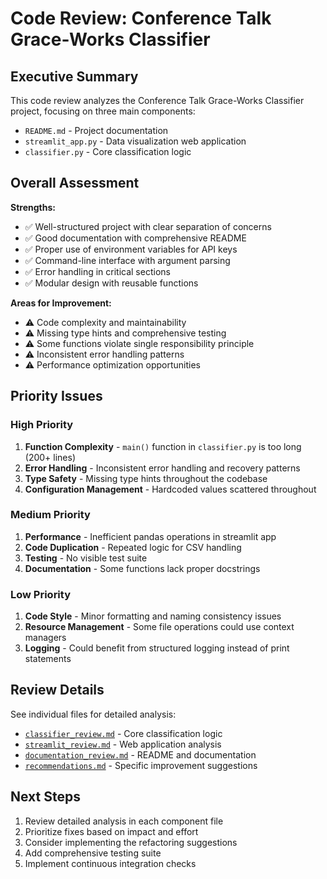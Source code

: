 # Code Review: Conference Talk Grace-Works Classifier

## Executive Summary

This code review analyzes the Conference Talk Grace-Works Classifier project, focusing on three main components:
- `README.md` - Project documentation
- `streamlit_app.py` - Data visualization web application  
- `classifier.py` - Core classification logic

## Overall Assessment

**Strengths:**
- ✅ Well-structured project with clear separation of concerns
- ✅ Good documentation with comprehensive README
- ✅ Proper use of environment variables for API keys
- ✅ Command-line interface with argument parsing
- ✅ Error handling in critical sections
- ✅ Modular design with reusable functions

**Areas for Improvement:**
- ⚠️ Code complexity and maintainability
- ⚠️ Missing type hints and comprehensive testing
- ⚠️ Some functions violate single responsibility principle
- ⚠️ Inconsistent error handling patterns
- ⚠️ Performance optimization opportunities

## Priority Issues

### High Priority
1. **Function Complexity** - `main()` function in `classifier.py` is too long (200+ lines)
2. **Error Handling** - Inconsistent error handling and recovery patterns
3. **Type Safety** - Missing type hints throughout the codebase
4. **Configuration Management** - Hardcoded values scattered throughout

### Medium Priority
1. **Performance** - Inefficient pandas operations in streamlit app
2. **Code Duplication** - Repeated logic for CSV handling
3. **Testing** - No visible test suite
4. **Documentation** - Some functions lack proper docstrings

### Low Priority
1. **Code Style** - Minor formatting and naming consistency issues
2. **Resource Management** - Some file operations could use context managers
3. **Logging** - Could benefit from structured logging instead of print statements

## Review Details

See individual files for detailed analysis:
- [`classifier_review.md`](./classifier_review.md) - Core classification logic
- [`streamlit_review.md`](./streamlit_review.md) - Web application analysis  
- [`documentation_review.md`](./documentation_review.md) - README and documentation
- [`recommendations.md`](./recommendations.md) - Specific improvement suggestions

## Next Steps

1. Review detailed analysis in each component file
2. Prioritize fixes based on impact and effort
3. Consider implementing the refactoring suggestions
4. Add comprehensive testing suite
5. Implement continuous integration checks 